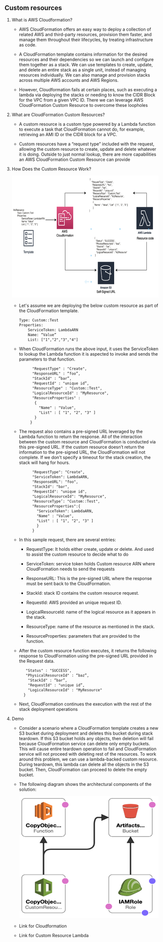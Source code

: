 ## Custom resources

1. What is AWS Cloudformation?

    - AWS CloudFormation offers an easy way to deploy a collection of related AWS and third-party resources, provision them faster, and manage them throughout their lifecycles, by treating infrastructure as code. 

    - A CloudFormation template contains information for the desired resources and their dependencies so we can launch and configure them together as a stack. We can use templates to create, update, and delete an entire stack as a single unit, instead of managing resources individually. We can also manage and provision stacks across multiple AWS accounts and AWS Regions.

    - However, Cloudformation fails at certain places, such as executing a lambda via deploying the stacks or needing to know the CIDR Block for the VPC from a given VPC ID. There we can leverage AWS CloudFormation Custom Resource to overcome these loopholes

2. What are CloudFormation Custom Resources?

    - A custom resource is a custom type powered by a Lambda function to execute a task that CloudFormation cannot do, for example, retrieving an AMI ID or the CIDR block for a VPC. 
    
    - Custom resources have a “request type” included with the request, allowing the custom resource to create, update and delete whatever it is doing. Outside to just normal lookup, there are more capabilities an AWS CloudFormation Custom Resource can provide

3. How Does the Custom Resource Work?
      
      <img src="images/image1.png" class="inline" width="700" height="400"/>

    - Let's assume we are deploying the below custom resource as part of the CloudFormation template.
    
        ```MyResource:
        Type: Custom::Test
        Properties:
            ServiceToken: LambdaARN
            Name: “Value”
            List: ["1","2","3","4"]
         ```
         
    - When CloudFormation runs the above input, it uses the ServiceToken to lookup the Lambda function it is aspected to invoke and sends the parameters to that function.
        
        ``` {
              "RequestType" : "Create",
              "ResponseURL" : “foo”,
              "StackId" : ”bar”,
              "RequestId" : "unique id”,
              "ResourceType" : "Custom::Test",
              "LogicalResourceId" : "MyResource",
              "ResourceProperties" :
               {
                 "Name" : "Value", 
                 "List" : [ "1", "2", "3" ]
               }
             }
         ``` 

    - The request also contains a pre-signed URL leveraged by the Lambda function to return the response. All of the interaction between the custom resource and CloudFormation is conducted via this pre-signed URL. If the custom resource doesn’t return the information to the pre-signed URL, the CloudFormation will not complete. If we don't specify a timeout for the stack creation, the stack will hang for hours.

        ```{
              "RequestType": "Create", 
              "ServiceToken": LambdaARN, 
              "ResponseURL": "foo",
              "StackId": "bar", 
              "RequestId": "unique id", 
              "LogicalResourceId": "MyResource", 
              "ResourceType’: "Custom::Test", 
              "ResourceProperties":{
                "ServiceToken": LambdaARN, 
                "Name" : "Value", 
                "List" : [ "1", "2", "3" ]
                }
              }
         ```

    - In this sample request, there are several entries:

        - RequestType: It holds either create, update or delete. And used to assist the custom resource to decide what to do

        - ServiceToken: service token holds Custom resource ARN where CloudFormation needs to send the requests

        - ResponseURL: This is the pre-signed URL where the response must be sent back to the CloudFormation.

        - StackId: stack ID contains the custom resource request.

        - RequestId: AWS provided an unique request ID.

        - LogicalResourceId: name of the logical resource as it appears in the stack.

        - ResourceType: name of the resource as mentioned in the stack.

        - ResourceProperties: parameters that are provided to the function.

    - After the custom resource function executes, it returns the following response to CloudFormation using the pre-signed URL provided in the Request data.
     
         ```{
            "Status" : "SUCCESS",
            "PhysicalResourceId" : “baz”,
             "StackId" : “bar”,
             "RequestId" : "unique id”,
             "LogicalResourceId" : "MyResource"
           } 
         ```

    - Next, CloudFormation continues the execution with the rest of the stack deployment operations

4. Demo 

    - Consider a scenario where a CloudFormation template creates a new S3 bucket during deployment and deletes this bucket during stack teardown. If this S3 bucket holds any objects, then deletion will fail because CloudFormation service can delete only empty buckets. This will cause entire teardown operation to fail and CloudFormation service will not proceed with deleting rest of the resources. To work around this problem, we can use a lambda-backed custom resource. During teardown, this lambda can delete all the objects in the S3 bucket. Then, CloudFormation can proceed to delete the empty bucket.

    - The following diagram shows the architectural components of the solution:
    
        <img src="images/image2.png" class="inline" width="700" height="400"/>

    - Link for Cloudformation 
    
    - Link for Custom Resource Lambda
